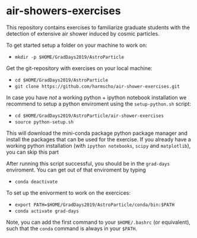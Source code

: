 # air-showers-exercises
This repository contains exercises to familiarize graduate students with the detection of extensive air shower induced by cosmic particles. 

To get started setup a folder on your machine to work on:  
* `mkdir -p $HOME/GradDays2019/AstroParticle`  

Get the git-repository with exercises on your local machine:  
* `cd $HOME/GradDays2019/AstroParticle`  
* `git clone https://github.com/harmscho/air-shower-exercises.git` 

In case you have *not* a working python + ipython notebook installation we recommend to setup a python enviroment using the `setup-python.sh` script:  
* `cd $HOME/GradDays2019/AstroParticle/air-shower-exercises`  
* `source python-setup.sh`

This will download the mini-conda package python package manager and install the packages that can be used for the exercise. If you already have a working python installation (with `ipython notebooks`, `scipy` and `matplotlib`), you can skip this part

After running this script successful, you should be in the `grad-days` enviroment. You can get out of that enviroment by typing 
* `conda deactivate`   

To set up the enivorment to work on the exercices:
* `export PATH=$HOME/GradDays2019/AstroParticle/conda/bin:$PATH`  
* `conda activate grad-days`

Note, you can add the first command to your `$HOME/.bashrc` (or equivalent), such that the `conda` command is always in your `$PATH`.  



